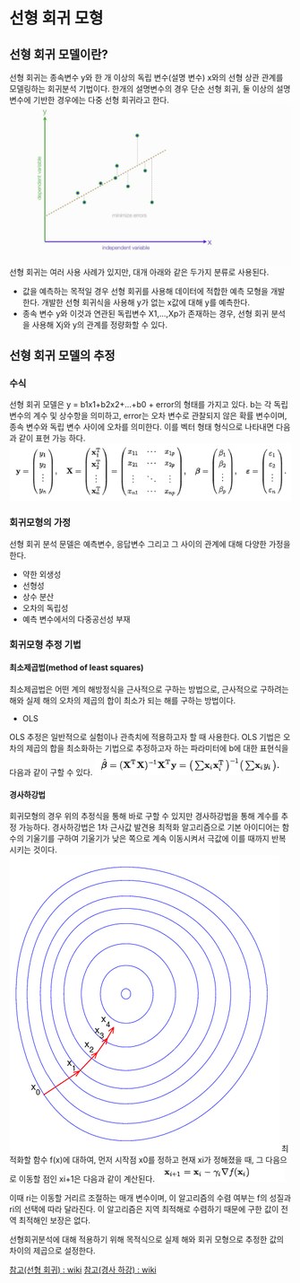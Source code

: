 # 선형 회귀 모형

## 선형 회귀 모델이란?
선형 회귀는 종속변수 y와 한 개 이상의 독립 변수(설명 변수) x와의 선형 상관 관계를 모델링하는 회귀분석 기법이다. 한개의 설명변수의 경우 단순 선형 회귀, 둘 이상의 설명 변수에 기반한 경우에는 다중 선형 회귀라고 한다. 
![linear_regression](./img/linear_Regression.jpg)
선형 회귀는 여러 사용 사례가 있지만, 대개 아래와 같은 두가지 분류로 사용된다.
* 값을 예측하는 목적일 경우 선형 회귀를 사용해 데이터에 적합한 예측 모형을 개발한다. 개발한 선형 회귀식을 사용해 y가 없는 x값에 대해 y를 예측한다.
* 종속 변수 y와 이것과 연관된 독립변수 X1,...,Xp가 존재하는 경우, 선형 회귀 분석을 사용해 Xj와 y의 관계를 정량화할 수 있다.

## 선형 회귀 모델의 추정
### 수식
선형 회귀 모델은 y = b1x1+b2x2+...+b0 + error의 형태를 가지고 있다. 
b는 각 독립변수의 계수 및 상수항을 의미하고, error는 오차 변수로 관찰되지 않은 확률 변수이며, 종속 변수와 독립 변수 사이에 오차를 의미한다.
이를 벡터 형태 형식으로 나타내면 다음과 같이 표현 가능 하다. 
![linear_vecotr](./img/벡터_수식.PNG)
### 회귀모형의 가정 
선형 회귀 분석 문델은 예측변수, 응답변수 그리고 그 사이의 관계에 대해 다양한 가정을 한다. 
* 약한 외생성
* 선형성
* 상수 분산
* 오차의 독립성
* 예측 변수에서의 다중공선성 부재
### 회귀모형 추정 기법 
#### 최소제곱법(method of least squares)
최소제곱법은 어떤 계의 해방정식을 근사적으로 구하는 방법으로, 근사적으로 구하려는 해와 실제 해의 오차의 제곱의 합이 최소가 되는 해를 구하는 방법이다.

* OLS

OLS 추정은 일반적으로 실험이나 관측치에 적용하고자 할 때 사용한다. OLS 기법은 오차의 제곱의 합을 최소화하는 기법으로 추정하고자 하는 파라미터에 b에 대한 표현식을 다음과 같이 구할 수 있다. 
![linear_ols](./img/ols.PNG)

#### 경사하강법
회귀모형의 경우 위의 추정식을 통해 바로 구할 수 있지만 경사하강법을 통해 계수를 추정 가능하다.
경사하강법은 1차 근사값 발견용 최적화 알고리즘으로 기본 아이디어는 함수의 기울기를 구하여 기울기가 낮은 쪽으로 계속 이동시켜서 극값에 이를 때까지 반복시키는 것이다. 
![gradient](./img/Gradient_descent.png)
최적화할 함수 f(x)에 대하여, 먼저 시작점 x0를 정하고 현재 xi가 정해졌을 때, 그 다음으로 이동할 점인 xi+1은 다음과 같이 계산된다.
![gradient_form](./img/gradient_수식.PNG)

이때 ri는 이동할 거리르 조절하는 매개 변수이며, 이 알고리즘의 수렴 여부는 f의 성질과 ri의 선택에 따라 달라진다.
이 알고리즘은 지역 최적해로 수렴하기 때문에 구한 값이 전역 최적해인 보장은 없다.

선형회귀분석에 대해 적용하기 위해 목적식으로 실제 해와 회귀 모형으로 추정한 값의 차이의 제곱으로 설정한다. 

[참고(선형 회귀) : wiki](https://ko.wikipedia.org/wiki/%EC%84%A0%ED%98%95_%ED%9A%8C%EA%B7%80)
[참고(경사 하강) : wiki](https://ko.wikipedia.org/wiki/%EA%B2%BD%EC%82%AC_%ED%95%98%EA%B0%95%EB%B2%95)
